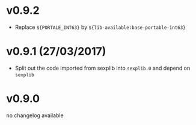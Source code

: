# v0.9.2

- Replace `${PORTALE_INT63}` by `${lib-available:base-portable-int63}`

# v0.9.1 (27/03/2017)

- Split out the code imported from sexplib into `sexplib.0` and depend
  on `sexplib`

# v0.9.0

no changelog available
